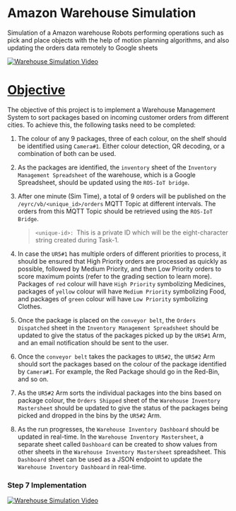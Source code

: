 # Amazon Warehouse Simulation
Simulation of a Amazon warehouse Robots performing operations such as pick and place objects with the help of motion planning algorithms, and also updating the orders data remotely to Google sheets

[![Warehouse Simulation Video](https://img.youtube.com/vi/I9CYj6VW5oQ/0.jpg)](https://youtu.be/I)

[Objective](#objective)
=======================

The objective of this project is to implement a Warehouse Management System to sort packages based on incoming customer orders from different cities. To achieve this, the following tasks need to be completed:

1. The colour of any 9 packages, three of each colour, on the shelf should be identified using `Camera#1`. Either colour detection, QR decoding, or a combination of both can be used.

2. As the packages are identified, the `inventory` sheet of the `Inventory Management Spreadsheet` of the warehouse, which is a Google Spreadsheet, should be updated using the `ROS-IoT bridge`.

3. After one minute (Sim Time), a total of 9 orders will be published on the `/eyrc/vb/<unique_id>/orders` MQTT Topic at different intervals. The orders from this MQTT Topic should be retrieved using the `ROS-IoT Bridge`.

    > `<unique-id>: `This is a private ID which will be the eight-character string created during Task-1.

4. In case the `UR5#1` has multiple orders of different priorities to process, it should be ensured that High Priority orders are processed as quickly as possible, followed by Medium Priority, and then Low Priority orders to score maximum points (refer to the grading section to learn more). Packages of `red` colour will have `High Priority` symbolizing Medicines, packages of `yellow` colour will have `Medium Priority` symbolizing Food, and packages of `green` colour will have `Low Priority` symbolizing Clothes.

5. Once the package is placed on the `conveyor belt`, the `Orders Dispatched` sheet in the `Inventory Management Spreadsheet` should be updated to give the status of the packages picked up by the `UR5#1` Arm, and an email notification should be sent to the user.

6. Once the `conveyor belt` takes the packages to `UR5#2`, the `UR5#2` Arm should sort the packages based on the colour of the package identified by `Camera#1`. For example, the Red Package should go in the Red-Bin, and so on.

7. As the `UR5#2` Arm sorts the individual packages into the bins based on package colour, the `Orders Shipped` sheet of the `Warehouse Inventory Mastersheet` should be updated to give the status of the packages being picked and dropped in the bins by the `UR5#2` Arm.

8. As the run progresses, the `Warehouse Inventory Dashboard` should be updated in real-time. In the `Warehouse Inventory Mastersheet`, a separate sheet called `Dashboard` can be created to show values from other sheets in the `Warehouse Inventory Mastersheet` spreadsheet. This `Dashboard` sheet can be used as a JSON endpoint to update the `Warehouse Inventory Dashboard` in real-time.

### Step 7 Implementation
[![Warehouse Simulation Video](https://img.youtube.com/vi/b8-A88NU40Y/0.jpg)](https://youtu.be/b8)
